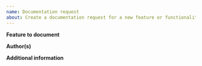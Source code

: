 ```yaml
---
name: Documentation request
about: Create a documentation request for a new feature or functionality change.
---
```


**Feature to document**

<!-- Name of the feature(s) and a link to related pull request of the feature implementation. -->

**Author(s)**

<!-- Mention feature author(s) in order to know who is assignable for review outside of the documentation team. -->

**Additional information**

<!-- Please provide any additional information that is required in order to document the feature in the best possible way or say N/A if linked PR has more than enough details. -->
